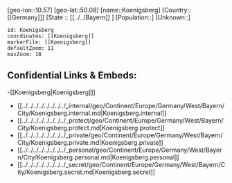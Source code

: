 ﻿---
location: [50.08,10.57]
mapzoom: [7,12] 
mapmarker: city 
type: City
tags:
- geo/City


SpocWebEntityId: 31531
isDeleted: false
confidential: public

---
[geo-lon::10.57]
[geo-lat::50.08]
[name::Koenigsberg]
[Country::[[Germany]]]
[State :: [[../../Bayern]] ]
[Population::]
[Unknown::]


```leaflet
id: Koenigsberg
coordinates: [[Koenigsberg]]
markerFile: [[Koenigsberg]]
defaultZoom: 11 
maxZoom: 18
```


## Confidential Links & Embeds: 
-[[Koenigsberg|Koenigsberg]]] 
- [[../../../../../../../../_internal/geo/Continent/Europe/Germany/West/Bayern/City/Koenigsberg.internal.md|Koenigsberg.internal]] 
- [[../../../../../../../../_protect/geo/Continent/Europe/Germany/West/Bayern/City/Koenigsberg.protect.md|Koenigsberg.protect]] 
- [[../../../../../../../../_private/geo/Continent/Europe/Germany/West/Bayern/City/Koenigsberg.private.md|Koenigsberg.private]] 
- [[../../../../../../../../_personal/geo/Continent/Europe/Germany/West/Bayern/City/Koenigsberg.personal.md|Koenigsberg.personal]] 
- [[../../../../../../../../_secret/geo/Continent/Europe/Germany/West/Bayern/City/Koenigsberg.secret.md|Koenigsberg.secret]] 
